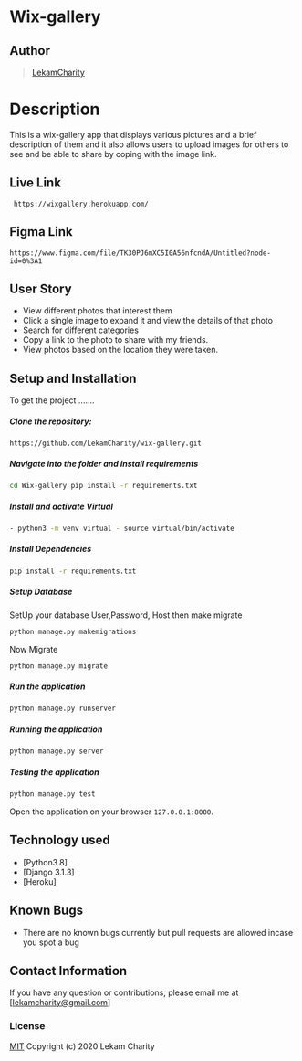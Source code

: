 # Wix-gallery
## Author  
  
>[LekamCharity](https://github.com/LekamCharity/wix-gallery.git)  
  
# Description  
This is a wix-gallery app that displays various pictures and a brief description of them and it also allows users to upload images for others to see and be able to share by coping with the image link.
  
##  Live Link  
``` https://wixgallery.herokuapp.com/```

## Figma Link
```https://www.figma.com/file/TK30PJ6mXC5I0A56nfcndA/Untitled?node-id=0%3A1```
## User Story  
  
* View different photos that interest them  
* Click a single image to expand it and view the details of that photo  
* Search for different categories   
* Copy a link to the photo to share with my friends.  
* View photos based on the location they were taken.  
  

  
## Setup and Installation  
To get the project .......  
  
##### Clone the repository:  
 ```
https://github.com/LekamCharity/wix-gallery.git
```
##### Navigate into the folder and install requirements  
 ```bash 
cd Wix-gallery pip install -r requirements.txt 
```
##### Install and activate Virtual  
 ```bash 
- python3 -m venv virtual - source virtual/bin/activate  
```  
##### Install Dependencies  
 ```bash 
 pip install -r requirements.txt 
```  
 ##### Setup Database  
  SetUp your database User,Password, Host then make migrate  
 ```bash 
python manage.py makemigrations 
 ``` 
 Now Migrate  
 ```bash 
 python manage.py migrate 
```
##### Run the application  
 ```bash 
 python manage.py runserver 
``` 
##### Running the application  
 ```bash 
 python manage.py server 
```
##### Testing the application  
 ```bash 
 python manage.py test 
```
Open the application on your browser `127.0.0.1:8000`.  
  
  
## Technology used  
  
* [Python3.8]
* [Django 3.1.3]
* [Heroku]
  
## Known Bugs  
* There are no known bugs currently but pull requests are allowed incase you spot a bug  
  
## Contact Information   
If you have any question or contributions, please email me at [lekamcharity@gmail.com]  

### License
  [MIT](https://github.com/LekamCharity/wix-gallery/blob/master/License) Copyright (c) 2020 Lekam Charity

